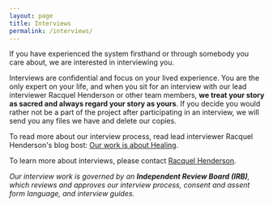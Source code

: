 ```yaml
---
layout: page
title: Interviews
permalink: /interviews/
---
```


If you have experienced the system firsthand or through somebody you care about, we are interested in interviewing you.

Interviews are confidential and focus on your lived experience. You are the only expert on your life, and when you sit for an interview with our lead interviewer Racquel Henderson or other team members, **we treat your story as sacred and always regard your story as yours**. If you decide you would rather not be a part of the project after participating in an interview, we will send you any files we have and delete our copies.

To read more about our interview process, read lead interviewer Racquel Henderson's blog bost: [Our work is about Healing](/2021/02/25/our-work-is-about-healing/).

To learn more about interviews, please contact [Racquel Henderson](mailto:racquel@terralunacollaborative.com).

*Our interview work is governed by an **Independent Review Board (IRB)**, which reviews and approves our interview process, consent and assent form language, and interview guides.*